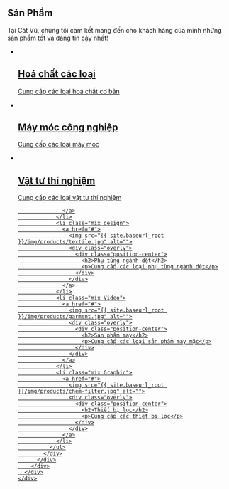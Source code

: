 <section id="global-header">
  <div class="container">
    <div class="row">
      <div class="col-md-12">
        <div class="block">
          <h1>Sản Phẩm</h1>
          <p>Tại Cát Vũ, chúng tôi cam kết mang đến cho khách hàng của mình những sản phẩm tốt và đáng tin cậy nhất!</p></div></div></div></div></section><section id="portfolio-work"><div class="container"><div class="row"><div class="col-md-12"><div class="block">
            <div class="portfolio-contant">
              <ul id="portfolio-contant-active">
                <li class="mix Branding">
                  <a href="#">
                    <img src="{{ site.baseurl_root }}/img/products/chemical.jpg" alt="">
                    <div class="overly">
                      <div class="position-center">
                        <h2>Hoá chất các loại</h2>
                        <p>Cung cấp các loại hoá chất cơ bản</p>
                      </div>
                    </div>
                  </a>
                </li>
                <li class="mix Websites">
                  <a href="#">
                    <img src="{{ site.baseurl_root }}/img/products/industry-machine.jpg" alt="">
                    <div class="overly">
                      <div class="position-center">
                        <h2>Máy móc công nghiệp</h2>
                        <p>Cung cấp các loại máy móc</p>
                      </div>
                    </div>
                  </a>
                </li>
                <li class="mix Graphic">
                  <a href="#">
                    <img src="{{ site.baseurl_root }}/img/products/test-consumables.png" alt="">
                    <div class="overly">
                      <div class="position-center">
                        <h2>Vật tư thí nghiệm</h2>
                        <p>Cung cấp các loại vật tư thí nghiệm</p>
                      </div>
                    </div>

                  </a>
                </li>
                <li class="mix design">
                  <a href="#">
                    <img src="{{ site.baseurl_root }}/img/products/textile.jpg" alt="">
                    <div class="overly">
                      <div class="position-center">
                        <h2>Phụ tùng ngành dệt</h2>
                        <p>Cung cấp các loại phụ tùng ngành dệt</p>
                      </div>
                    </div>
                  </a>
                </li>
                <li class="mix Video">
                  <a href="#">
                    <img src="{{ site.baseurl_root }}/img/products/garment.jpg" alt="">
                    <div class="overly">
                      <div class="position-center">
                        <h2>Sản phẩm may</h2>
                        <p>Cung cấp các loại sản phẩm may mặc</p>
                      </div>
                    </div>
                  </a>
                </li>
                <li class="mix Graphic">
                  <a href="#">
                    <img src="{{ site.baseurl_root }}/img/products/chem-filter.jpg" alt="">
                    <div class="overly">
                      <div class="position-center">
                        <h2>Thiết bị lọc</h2>
                        <p>Cung cấp các thiết bị lọc</p>
                      </div>
                    </div>
                  </a>
                </li>
              </ul>
            </div>
          </div>
        </div>
      </div>
    </div>
  </section>
